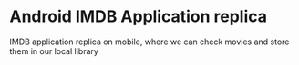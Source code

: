 # Android IMDB Application replica
IMDB application replica on mobile, where we can check movies and store them in our local library
